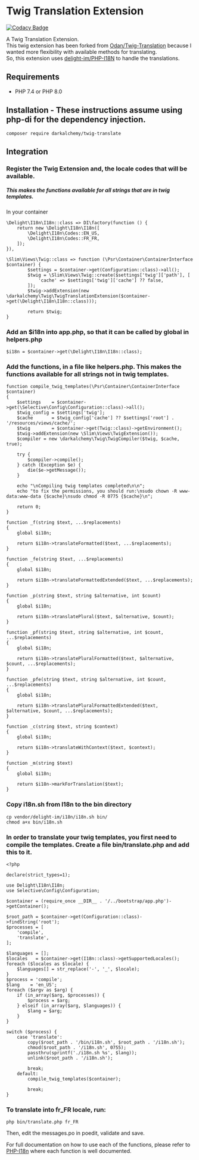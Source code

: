 # Twig Translation Extension

[![Codacy Badge](https://api.codacy.com/project/badge/Grade/8c738c074ab2458e8a9f0a8e441de3ca)](https://app.codacy.com/manual/darkalchemy/Twig-Translate?utm_source=github.com&utm_medium=referral&utm_content=darkalchemy/Twig-Translate&utm_campaign=Badge_Grade_Dashboard)

A Twig Translation Extension.  
This twig extension has been forked from [Odan/Twig-Translation](https://github.com/odan/twig-translation) because I wanted more flexibility with available methods for translating.  
So, this extension uses [delight-im/PHP-I18N](https://github.com/delight-im/PHP-I18N) to handle the translations. 

## Requirements

* PHP 7.4 or PHP 8.0

## Installation - These instructions assume using php-di for the dependency injection.

```
composer require darkalchemy/twig-translate
```

## Integration

### Register the Twig Extension and, the locale codes that will be available.  
##### This makes the functions available for all strings that are in twig templates.
In your container
```
\Delight\I18n\I18n::class => DI\factory(function () {
    return new \Delight\I18n\I18n([
        \Delight\I18n\Codes::EN_US,
        \Delight\I18n\Codes::FR_FR,
    ]);
}),

\Slim\Views\Twig::class => function (\Psr\Container\ContainerInterface $container) {
        $settings = $container->get(Configuration::class)->all();
        $twig = \Slim\Views\Twig::create($settings['twig']['path'], [
            'cache' => $settings['twig']['cache'] ?? false,
        ]);
        $twig->addExtension(new \darkalchemy\Twig\TwigTranslationExtension($container->get(\Delight\I18n\I18n::class)));

        return $twig;
}
```

### Add an $i18n into app.php, so that it can be called by global in helpers.php
```
$i18n = $container->get(\Delight\I18n\I18n::class);
```

### Add the functions, in a file like helpers.php. This makes the functions available for all strings not in twig templates.
```
function compile_twig_templates(\Psr\Container\ContainerInterface $container)
{
    $settings    = $container->get(\Selective\Config\Configuration::class)->all();
    $twig_config = $settings['twig'];
    $cache       = $twig_config['cache'] ?? $settings['root'] . '/resources/views/cache/';
    $twig        = $container->get(Twig::class)->getEnvironment();
    $twig->addExtension(new \Slim\Views\TwigExtension());
    $compiler = new \darkalchemy\Twig\TwigCompiler($twig, $cache, true);

    try {
        $compiler->compile();
    } catch (Exception $e) {
        die($e->getMessage());
    }

    echo "\nCompiling twig templates completed\n\n";
    echo "to fix the permissions, you should run:\nsudo chown -R www-data:www-data {$cache}\nsudo chmod -R 0775 {$cache}\n";

    return 0;
}

function _f(string $text, ...$replacements)
{
    global $i18n;

    return $i18n->translateFormatted($text, ...$replacements);
}

function _fe(string $text, ...$replacements)
{
    global $i18n;

    return $i18n->translateFormattedExtended($text, ...$replacements);
}

function _p(string $text, string $alternative, int $count)
{
    global $i18n;

    return $i18n->translatePlural($text, $alternative, $count);
}

function _pf(string $text, string $alternative, int $count, ...$replacements)
{
    global $i18n;

    return $i18n->translatePluralFormatted($text, $alternative, $count, ...$replacements);
}

function _pfe(string $text, string $alternative, int $count, ...$replacements)
{
    global $i18n;

    return $i18n->translatePluralFormattedExtended($text, $alternative, $count, ...$replacements);
}

function _c(string $text, string $context)
{
    global $i18n;

    return $i18n->translateWithContext($text, $context);
}

function _m(string $text)
{
    global $i18n;

    return $i18n->markForTranslation($text);
}
```  

### Copy i18n.sh from I18n to the bin directory
```
cp vendor/delight-im/i18n/i18n.sh bin/
chmod a+x bin/i18n.sh
```

### In order to translate your twig templates, you first need to compile the templates. Create a file bin/translate.php and add this to it.
```
<?php

declare(strict_types=1);

use Delight\I18n\I18n;
use Selective\Config\Configuration;

$container = (require_once __DIR__ . '/../bootstrap/app.php')->getContainer();

$root_path = $container->get(Configuration::class)->findString('root');
$processes = [
    'compile',
    'translate',
];

$languages = [];
$locales   = $container->get(I18n::class)->getSupportedLocales();
foreach ($locales as $locale) {
    $languages[] = str_replace('-', '_', $locale);
}
$process = 'compile';
$lang    = 'en_US';
foreach ($argv as $arg) {
    if (in_array($arg, $processes)) {
        $process = $arg;
    } elseif (in_array($arg, $languages)) {
        $lang = $arg;
    }
}

switch ($process) {
    case 'translate':
        copy($root_path . '/bin/i18n.sh', $root_path . '/i18n.sh');
        chmod($root_path . '/i18n.sh', 0755);
        passthru(sprintf('./i18n.sh %s', $lang));
        unlink($root_path . '/i18n.sh');

        break;
    default:
        compile_twig_templates($container);

        break;
}
```

### To translate into fr_FR locale, run:  
```
php bin/translate.php fr_FR
```

Then, edit the messages.po in poedit, validate and save.  

For full documentation on how to use each of the functions, please refer to [PHP-I18n](https://github.com/delight-im/PHP-I18N) where each function is well documented.  
